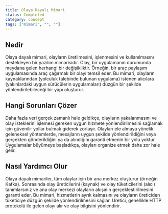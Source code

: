 ```yaml
---
title: Olaya Dayalı Mimari
status: Completed
category: concept
tags: ["mimari", "", ""]
---
```


## Nedir

Olaya dayalı mimari, olayların üretilmesini, işlenmesini ve kullanılmasını destekleyen bir yazılım mimarisidir. 
Olay, bir uygulamanın durumunda meydana gelen herhangi bir değişikliktir. 
Örneğin, bir araç paylaşım uygulamasında araç çağırmak bir olayı temsil eder. 
Bu mimari, olayların kaynaklarından (yolculuk talebinde bulunan uygulama) istenen alıcılara (yakınlardaki uygun sürücülerin uygulamaları) düzgün bir şekilde yönlendirilebileceği bir yapı oluşturur.

## Hangi Sorunları Çözer

Daha fazla veri gerçek zamanlı hale geldikçe, olayların yakalanmasını ve olay isteklerini işlemesi gereken uygun hizmete yönlendirilmesini sağlamak için güvenilir yollar bulmak giderek zorlaşır. 
Olayları ele almaya yönelik geleneksel yöntemlerde, mesajların uygun şekilde yönlendirildiğini veya gerçekten gönderildiğini ya da alındığını garanti etmenin bir yolu yoktur. 
Uygulamalar büyümeye başladıkça, olayları organize etmek daha zor hale gelir.

## Nasıl Yardımcı Olur

Olaya dayalı mimariler, tüm olaylar için bir ana merkez oluşturur (örneğin Kafka). 
Sonrasında olay üreticilerini (kaynak) ve olay tüketicilerini (alıcı) tanımlarsınız ve ana olay merkezi olayların akışının gerçekleştirilmesini garanti eder. 
Bu mimari, hizmetlerin ayrık kalmasını ve olayların üreticiden tüketiciye düzgün şekilde yönlendirilmesini sağlar. 
Üretici, genellikle HTTP protokolü ile gelen olayı alır ve olay bilgisini yönlendirir.
